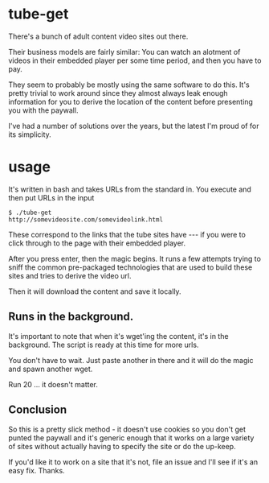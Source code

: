 # tube-get

There's a bunch of adult content video sites out there.

Their business models are fairly similar: You can watch an alotment of videos in their embedded player per some time period, and then you have to pay.

They seem to probably be mostly using the same software to do this. It's pretty trivial to work around since they almost always leak enough information for you to derive the location of the content before presenting you with the paywall.

I've had a number of solutions over the years, but the latest I'm proud of for its simplicity.

# usage

It's written in bash and takes URLs from the standard in.  You execute and then put URLs in the input

    $ ./tube-get
    http://somevideosite.com/somevideolink.html

These correspond to the links that the tube sites have --- if you were to click through to the page with their embedded player.

After you press enter, then the magic begins.  It runs a few attempts trying to sniff the common pre-packaged technologies that are used to build these sites and tries to derive the video url.

Then it will download the content and save it locally.

## Runs in the background.

It's important to note that when it's wget'ing the content, it's in the background.  The script is ready at this time for more urls.

You don't have to wait.  Just paste another in there and it will do the magic and spawn another wget.  

Run 20 ... it doesn't matter.

## Conclusion

So this is a pretty slick method - it doesn't use cookies so you don't get punted the paywall and it's generic enough that it works on a large variety of sites without actually having to specify the site or do the up-keep.

If you'd like it to work on a site that it's not, file an issue and I'll see if it's an easy fix.  Thanks.
